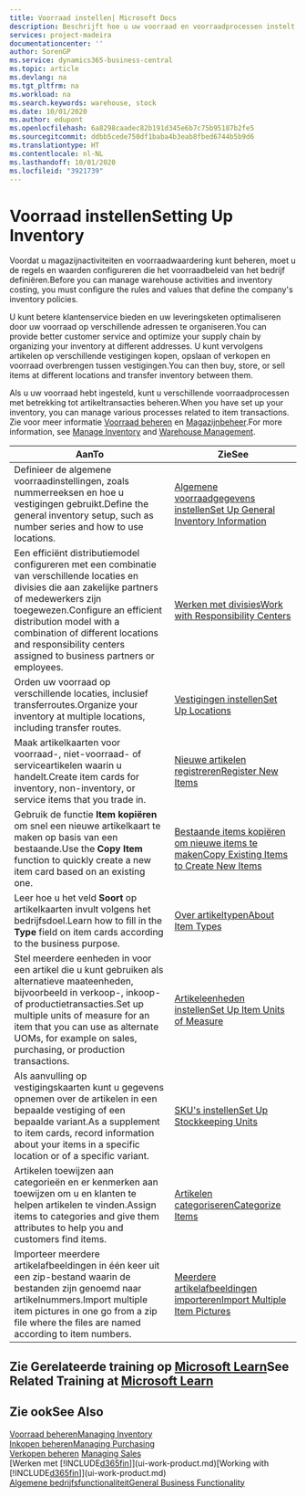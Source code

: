 ```yaml
---
title: Voorraad instellen| Microsoft Docs
description: Beschrijft hoe u uw voorraad en voorraadprocessen instelt, inclusief transferroutes en locaties, zoals magazijnen.
services: project-madeira
documentationcenter: ''
author: SorenGP
ms.service: dynamics365-business-central
ms.topic: article
ms.devlang: na
ms.tgt_pltfrm: na
ms.workload: na
ms.search.keywords: warehouse, stock
ms.date: 10/01/2020
ms.author: edupont
ms.openlocfilehash: 6a8298caadec82b191d345e6b7c75b95187b2fe5
ms.sourcegitcommit: ddbb5cede750df1baba4b3eab8fbed6744b5b9d6
ms.translationtype: HT
ms.contentlocale: nl-NL
ms.lasthandoff: 10/01/2020
ms.locfileid: "3921739"
---
```

# <a name="setting-up-inventory"></a><span data-ttu-id="27d23-103">Voorraad instellen</span><span class="sxs-lookup"><span data-stu-id="27d23-103">Setting Up Inventory</span></span>
<span data-ttu-id="27d23-104">Voordat u magazijnactiviteiten en voorraadwaardering kunt beheren, moet u de regels en waarden configureren die het voorraadbeleid van het bedrijf definiëren.</span><span class="sxs-lookup"><span data-stu-id="27d23-104">Before you can manage warehouse activities and inventory costing, you must configure the rules and values that define the company's inventory policies.</span></span>

<span data-ttu-id="27d23-105">U kunt betere klantenservice bieden en uw leveringsketen optimaliseren door uw voorraad op verschillende adressen te organiseren.</span><span class="sxs-lookup"><span data-stu-id="27d23-105">You can provide better customer service and optimize your supply chain by organizing your inventory at different addresses.</span></span> <span data-ttu-id="27d23-106">U kunt vervolgens artikelen op verschillende vestigingen kopen, opslaan of verkopen en voorraad overbrengen tussen vestigingen.</span><span class="sxs-lookup"><span data-stu-id="27d23-106">You can then buy, store, or sell items at different locations and transfer inventory between them.</span></span>

<span data-ttu-id="27d23-107">Als u uw voorraad hebt ingesteld, kunt u verschillende voorraadprocessen met betrekking tot artikeltransacties beheren.</span><span class="sxs-lookup"><span data-stu-id="27d23-107">When you have set up your inventory, you can manage various processes related to item transactions.</span></span> <span data-ttu-id="27d23-108">Zie voor meer informatie [Voorraad beheren](inventory-manage-inventory.md) en [Magazijnbeheer](warehouse-manage-warehouse.md).</span><span class="sxs-lookup"><span data-stu-id="27d23-108">For more information, see [Manage Inventory](inventory-manage-inventory.md) and [Warehouse Management](warehouse-manage-warehouse.md).</span></span>

| <span data-ttu-id="27d23-109">Aan</span><span class="sxs-lookup"><span data-stu-id="27d23-109">To</span></span> | <span data-ttu-id="27d23-110">Zie</span><span class="sxs-lookup"><span data-stu-id="27d23-110">See</span></span> |
| --- | --- |
| <span data-ttu-id="27d23-111">Definieer de algemene voorraadinstellingen, zoals nummerreeksen en hoe u vestigingen gebruikt.</span><span class="sxs-lookup"><span data-stu-id="27d23-111">Define the general inventory setup, such as number series and how to use locations.</span></span> |[<span data-ttu-id="27d23-112">Algemene voorraadgegevens instellen</span><span class="sxs-lookup"><span data-stu-id="27d23-112">Set Up General Inventory Information</span></span>](inventory-how-setup-general.md) |
|<span data-ttu-id="27d23-113">Een efficiënt distributiemodel configureren met een combinatie van verschillende locaties en divisies die aan zakelijke partners of medewerkers zijn toegewezen.</span><span class="sxs-lookup"><span data-stu-id="27d23-113">Configure an efficient distribution model with a combination of different locations and responsibility centers assigned to business partners or employees.</span></span>|[<span data-ttu-id="27d23-114">Werken met divisies</span><span class="sxs-lookup"><span data-stu-id="27d23-114">Work with Responsibility Centers</span></span>](inventory-responsibility-centers.md)|
| <span data-ttu-id="27d23-115">Orden uw voorraad op verschillende locaties, inclusief transferroutes.</span><span class="sxs-lookup"><span data-stu-id="27d23-115">Organize your inventory at multiple locations, including transfer routes.</span></span> |[<span data-ttu-id="27d23-116">Vestigingen instellen</span><span class="sxs-lookup"><span data-stu-id="27d23-116">Set Up Locations</span></span>](inventory-how-register-new-items.md) |
| <span data-ttu-id="27d23-117">Maak artikelkaarten voor voorraad-, niet-voorraad- of serviceartikelen waarin u handelt.</span><span class="sxs-lookup"><span data-stu-id="27d23-117">Create item cards for inventory, non-inventory, or service items that you trade in.</span></span> |[<span data-ttu-id="27d23-118">Nieuwe artikelen registreren</span><span class="sxs-lookup"><span data-stu-id="27d23-118">Register New Items</span></span>](inventory-how-register-new-items.md) |
|<span data-ttu-id="27d23-119">Gebruik de functie **Item kopiëren** om snel een nieuwe artikelkaart te maken op basis van een bestaande.</span><span class="sxs-lookup"><span data-stu-id="27d23-119">Use the **Copy Item** function to quickly create a new item card based on an existing one.</span></span>|[<span data-ttu-id="27d23-120">Bestaande items kopiëren om nieuwe items te maken</span><span class="sxs-lookup"><span data-stu-id="27d23-120">Copy Existing Items to Create New Items</span></span>](inventory-how-copy-items.md)|
|<span data-ttu-id="27d23-121">Leer hoe u het veld **Soort** op artikelkaarten invult volgens het bedrijfsdoel.</span><span class="sxs-lookup"><span data-stu-id="27d23-121">Learn how to fill in the **Type** field on item cards according to the business purpose.</span></span>|[<span data-ttu-id="27d23-122">Over artikeltypen</span><span class="sxs-lookup"><span data-stu-id="27d23-122">About Item Types</span></span>](inventory-about-item-types.md)|
|<span data-ttu-id="27d23-123">Stel meerdere eenheden in voor een artikel die u kunt gebruiken als alternatieve maateenheden, bijvoorbeeld in verkoop-, inkoop- of productietransacties.</span><span class="sxs-lookup"><span data-stu-id="27d23-123">Set up multiple units of measure for an item that you can use as alternate UOMs, for example on sales, purchasing, or production transactions.</span></span>|[<span data-ttu-id="27d23-124">Artikeleenheden instellen</span><span class="sxs-lookup"><span data-stu-id="27d23-124">Set Up Item Units of Measure</span></span>](inventory-how-setup-units-of-measure.md)|
|<span data-ttu-id="27d23-125">Als aanvulling op vestigingskaarten kunt u gegevens opnemen over de artikelen in een bepaalde vestiging of een bepaalde variant.</span><span class="sxs-lookup"><span data-stu-id="27d23-125">As a supplement to item cards, record information about your items in a specific location or of a specific variant.</span></span>|[<span data-ttu-id="27d23-126">SKU's instellen</span><span class="sxs-lookup"><span data-stu-id="27d23-126">Set Up Stockkeeping Units</span></span>](inventory-how-to-set-up-stockkeeping-units.md)|
| <span data-ttu-id="27d23-127">Artikelen toewijzen aan categorieën en er kenmerken aan toewijzen om u en klanten te helpen artikelen te vinden.</span><span class="sxs-lookup"><span data-stu-id="27d23-127">Assign items to categories and give them attributes to help you and customers find items.</span></span> |[<span data-ttu-id="27d23-128">Artikelen categoriseren</span><span class="sxs-lookup"><span data-stu-id="27d23-128">Categorize Items</span></span>](inventory-how-categorize-items.md) |
|<span data-ttu-id="27d23-129">Importeer meerdere artikelafbeeldingen in één keer uit een zip-bestand waarin de bestanden zijn genoemd naar artikelnummers.</span><span class="sxs-lookup"><span data-stu-id="27d23-129">Import multiple item pictures in one go from a zip file where the files are named according to item numbers.</span></span>|[<span data-ttu-id="27d23-130">Meerdere artikelafbeeldingen importeren</span><span class="sxs-lookup"><span data-stu-id="27d23-130">Import Multiple Item Pictures</span></span>](inventory-how-import-item-pictures.md)|

## <a name="see-related-training-at-microsoft-learn"></a><span data-ttu-id="27d23-131">Zie Gerelateerde training op [Microsoft Learn](/learn/modules/trade-get-started-dynamics-365-business-central/)</span><span class="sxs-lookup"><span data-stu-id="27d23-131">See Related Training at [Microsoft Learn](/learn/modules/trade-get-started-dynamics-365-business-central/)</span></span>

## <a name="see-also"></a><span data-ttu-id="27d23-132">Zie ook</span><span class="sxs-lookup"><span data-stu-id="27d23-132">See Also</span></span>
[<span data-ttu-id="27d23-133">Voorraad beheren</span><span class="sxs-lookup"><span data-stu-id="27d23-133">Managing Inventory</span></span>](inventory-manage-inventory.md)  
[<span data-ttu-id="27d23-134">Inkopen beheren</span><span class="sxs-lookup"><span data-stu-id="27d23-134">Managing Purchasing</span></span>](purchasing-manage-purchasing.md)  
<span data-ttu-id="27d23-135">[Verkopen beheren](sales-manage-sales.md)  </span><span class="sxs-lookup"><span data-stu-id="27d23-135">[Managing Sales](sales-manage-sales.md)  </span></span>  
<span data-ttu-id="27d23-136">[Werken met [!INCLUDE[d365fin](includes/d365fin_md.md)]](ui-work-product.md)</span><span class="sxs-lookup"><span data-stu-id="27d23-136">[Working with [!INCLUDE[d365fin](includes/d365fin_md.md)]](ui-work-product.md)</span></span>  
[<span data-ttu-id="27d23-137">Algemene bedrijfsfunctionaliteit</span><span class="sxs-lookup"><span data-stu-id="27d23-137">General Business Functionality</span></span>](ui-across-business-areas.md)

